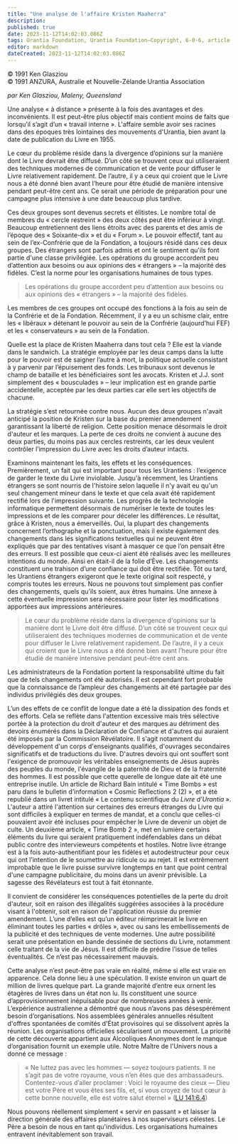 ```yaml
---
title: "Une analyse de l'affaire Kristen Maaherra"
description: 
published: true
date: 2023-11-12T14:02:03.086Z
tags: Urantia Foundation, Urantia Foundation—Copyright, 6-0-6, article
editor: markdown
dateCreated: 2023-11-12T14:02:03.086Z
---
```



<p class="v-card v-sheet theme--light gray lighten-3 px-2 py-1">© 1991 Ken Glasziou<br>© 1991 ANZURA, Australie et Nouvelle-Zélande Urantia Association</p>


_par Ken Glasziou, Maleny, Queensland_

Une analyse « à distance » présente à la fois des avantages et des inconvénients. Il est peut-être plus objectif mais contient moins de faits que lorsqu’il s’agit d’un « travail interne ». L'affaire semble avoir ses racines dans des époques très lointaines des mouvements d'Urantia, bien avant la date de publication du Livre en 1955.

Le cœur du problème réside dans la divergence d’opinions sur la manière dont le Livre devrait être diffusé. D’un côté se trouvent ceux qui utiliseraient des techniques modernes de communication et de vente pour diffuser le Livre relativement rapidement. De l’autre, il y a ceux qui croient que le Livre nous a été donné bien avant l’heure pour être étudié de manière intensive pendant peut-être cent ans. Ce serait une période de préparation pour une campagne plus intensive à une date beaucoup plus tardive.

Ces deux groupes sont devenus secrets et élitistes. Le nombre total de membres du « cercle restreint » des deux côtés peut être inférieur à vingt. Beaucoup entretiennent des liens étroits avec des parents et des amis de l’époque des « Soixante-dix » et du « Forum ». Le pouvoir effectif, tant au sein de l’ex-Confrérie que de la Fondation, a toujours résidé dans ces deux groupes. Des étrangers sont parfois admis et ont le sentiment qu'ils font partie d'une classe privilégiée. Les opérations du groupe accordent peu d’attention aux besoins ou aux opinions des « étrangers » – la majorité des fidèles. C’est la norme pour les organisations humaines de tous types.

> Les opérations du groupe accordent peu d’attention aux besoins ou aux opinions des « étrangers » – la majorité des fidèles.

Les membres de ces groupes ont occupé des fonctions à la fois au sein de la Confrérie et de la Fondation. Récemment, il y a eu un schisme clair, entre les « libéraux » détenant le pouvoir au sein de la Confrérie (aujourd’hui FEF) et les « conservateurs » au sein de la Fondation.

Quelle est la place de Kristen Maaherra dans tout cela ? Elle est la viande dans le sandwich. La stratégie employée par les deux camps dans la lutte pour le pouvoir est de saigner l’autre à mort, la politique actuelle consistant à y parvenir par l’épuisement des fonds. Les tribunaux sont devenus le champ de bataille et les bénéficiaires sont les avocats. Kristen et J.J. sont simplement des « bousculades » – leur implication est en grande partie accidentelle, acceptée par les deux parties car elle sert les objectifs de chacune.

La stratégie s’est retournée contre nous. Aucun des deux groupes n'avait anticipé la position de Kristen sur la base du premier amendement garantissant la liberté de religion. Cette position menace désormais le droit d'auteur et les marques. La perte de ces droits ne convient à aucune des deux parties, du moins pas aux cercles restreints, car les deux veulent contrôler l’impression du Livre avec les droits d’auteur intacts.

Examinons maintenant les faits, les effets et les conséquences. Premièrement, un fait qui est important pour tous les Urantiens : l’exigence de garder le texte du Livre inviolable. Jusqu'à récemment, les Urantiens étrangers se sont nourris de l'histoire selon laquelle il n'y avait eu qu'un seul changement mineur dans le texte et que cela avait été rapidement rectifié lors de l'impression suivante. Les progrès de la technologie informatique permettent désormais de numériser le texte de toutes les impressions et de les comparer pour déceler les différences. Le résultat, grâce à Kristen, nous a émerveillés. Oui, la plupart des changements concernent l’orthographe et la ponctuation, mais il existe également des changements dans les significations textuelles qui ne peuvent être expliqués que par des tentatives visant à masquer ce que l’on pensait être des erreurs. Il est possible que ceux-ci aient été réalisés avec les meilleures intentions du monde. Ainsi en était-il de la folie d’Ève. Les changements constituent une trahison d’une confiance qui doit être rectifiée. Tôt ou tard, les Urantiens étrangers exigeront que le texte original soit respecté, y compris toutes les erreurs. Nous ne pouvons tout simplement pas confier des changements, quels qu’ils soient, aux êtres humains. Une annexe à cette éventuelle impression sera nécessaire pour lister les modifications apportées aux impressions antérieures.

> Le cœur du problème réside dans la divergence d'opinions sur la manière dont le Livre doit être diffusé. D’un côté se trouvent ceux qui utiliseraient des techniques modernes de communication et de vente pour diffuser le Livre relativement rapidement. De l’autre, il y a ceux qui croient que le Livre nous a été donné bien avant l’heure pour être étudié de manière intensive pendant peut-être cent ans.

Les administrateurs de la Fondation portent la responsabilité ultime du fait que de tels changements ont été autorisés. Il est cependant fort probable que la connaissance de l’ampleur des changements ait été partagée par des individus privilégiés des deux groupes.

L’un des effets de ce conflit de longue date a été la dissipation des fonds et des efforts. Cela se reflète dans l'attention excessive mais très sélective portée à la protection du droit d'auteur et des marques au détriment des devoirs énumérés dans la Déclaration de Confiance et d'autres qui auraient été imposés par la Commission Révélatoire. Il s'agit notamment du développement d'un corps d'enseignants qualifiés, d'ouvrages secondaires significatifs et de traductions du livre. D'autres devoirs qui ont souffert sont l'exigence de promouvoir les véritables enseignements de Jésus auprès des peuples du monde, l'évangile de la paternité de Dieu et de la fraternité des hommes. Il est possible que cette querelle de longue date ait été une entreprise inutile. Un article de Richard Bain intitulé « Time Bombs » est paru dans le bulletin d’information « Cosmic Reflections 2 (2) », et a été republié dans un livret intitulé « Le contenu scientifique du _Livre d’Urantia_ ». L'auteur a attiré l'attention sur certaines des erreurs étranges du Livre qui sont difficiles à expliquer en termes de mandat, et a conclu que celles-ci pouvaient avoir été incluses pour empêcher le Livre de devenir un objet de culte. Un deuxième article, « Time Bomb 2 », met en lumière certains éléments du livre qui seraient pratiquement indéfendables dans un débat public contre des intervieweurs compétents et hostiles. Notre livre étrange est à la fois auto-authentifiant pour les fidèles et autodestructeur pour ceux qui ont l’intention de le soumettre au ridicule ou au rejet. Il est extrêmement improbable que le livre puisse survivre longtemps en tant que point central d'une campagne publicitaire, du moins dans un avenir prévisible. La sagesse des Révélateurs est tout à fait étonnante.

Il convient de considérer les conséquences potentielles de la perte du droit d'auteur, soit en raison des illégalités suggérées associées à la procédure visant à l'obtenir, soit en raison de l'application réussie du premier amendement. L’une d’elles est qu’un éditeur réimprimerait le livre en éliminant toutes les parties « drôles », avec ou sans les embellissements de la publicité et des techniques de vente modernes. Une autre possibilité serait une présentation en bande dessinée de sections du Livre, notamment celle traitant de la vie de Jésus. Il est difficile de prédire l’issue de telles éventualités. Ce n’est pas nécessairement mauvais.

Cette analyse n’est peut-être pas vraie en réalité, même si elle est vraie en apparence. Cela donne lieu à une spéculation. Il existe environ un quart de million de livres quelque part. La grande majorité d’entre eux ornent les étagères de livres dans un état non lu. Ils constituent une source d’approvisionnement inépuisable pour de nombreuses années à venir. L’expérience australienne a démontré que nous n’avons pas désespérément besoin d’organisations. Nos assemblées générales annuelles résultent d'offres spontanées de comités d'État provisoires qui se dissolvent après la réunion. Les organisations officielles sécularisent un mouvement. La priorité de cette découverte appartient aux Alcooliques Anonymes dont le manque d’organisation fournit un exemple utile. Notre Maître de l'Univers nous a donné ce message :

> « Ne luttez pas avec les hommes — soyez toujours patients. Il ne s’agit pas de votre royaume, vous n’en êtes que des ambassadeurs. Contentez-vous d’aller proclamer : Voici le royaume des cieux — Dieu est votre Père et vous êtes ses fils, et, si vous croyez de tout cœur à cette bonne nouvelle, elle est votre salut éternel » (<a id="a42_328"></a>[LU 141:6.4](/fr/The_Urantia_Book/141#p6_4))

Nous pouvons réellement simplement « servir en passant » et laisser la direction générale des affaires planétaires à nos superviseurs célestes. Le Père a besoin de nous en tant qu'individus. Les organisations humaines entravent inévitablement son travail.

